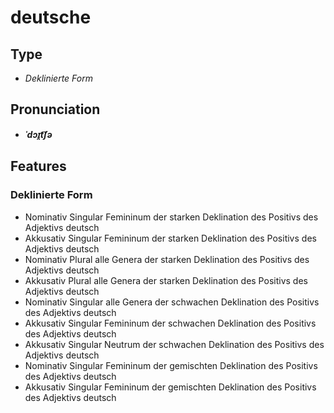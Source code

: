 # deutsche
## Type
- _Deklinierte Form_
## Pronunciation
- **_ˈdɔɪ̯t͡ʃə_**
## Features
### Deklinierte Form
- Nominativ Singular Femininum der starken Deklination des Positivs des Adjektivs deutsch
- Akkusativ Singular Femininum der starken Deklination des Positivs des Adjektivs deutsch
- Nominativ Plural alle Genera der starken Deklination des Positivs des Adjektivs deutsch
- Akkusativ Plural alle Genera der starken Deklination des Positivs des Adjektivs deutsch
- Nominativ Singular alle Genera der schwachen Deklination des Positivs des Adjektivs deutsch
- Akkusativ Singular Femininum der schwachen Deklination des Positivs des Adjektivs deutsch
- Akkusativ Singular Neutrum der schwachen Deklination des Positivs des Adjektivs deutsch
- Nominativ Singular Femininum der gemischten Deklination des Positivs des Adjektivs deutsch
- Akkusativ Singular Femininum der gemischten Deklination des Positivs des Adjektivs deutsch
